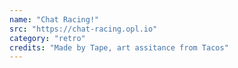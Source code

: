 ```yaml
---
name: "Chat Racing!"
src: "https://chat-racing.opl.io"
category: "retro"
credits: "Made by Tape, art assitance from Tacos"
---
```


